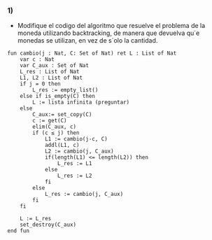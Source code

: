 ### 1) 
- Modifique el codigo del algoritmo que resuelve el problema de la moneda utilizando backtracking,
de manera que devuelva qu´e monedas se utilizan, en vez de s´olo la cantidad.

~~~
fun cambio(j : Nat, C: Set of Nat) ret L : List of Nat
    var c : Nat
    var C_aux : Set of Nat
    L_res : List of Nat
    L1, L2 : List of Nat
    if j = 0 then 
        L_res := empty_list()
    else if is_empty(C) then 
        L := lista infinita (preguntar)
    else 
        C_aux:= set_copy(C)
        c := get(C)
        elim(C_aux, c)
        if (c ≤ j) then
            L1 := cambio(j-c, C)
            addl(L1, c)
            L2 := cambio(j, C_aux)
            if(length(L1) <= length(L2)) then
                L_res := L1
            else
                L_res := L2
            fi
        else 
            L_res := cambio(j, C_aux)
        fi
    fi

    L := L_res
    set_destroy(C_aux)
end fun

~~~
